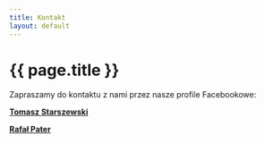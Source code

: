 ```yaml
---
title: Kontakt
layout: default
---
```


# {{ page.title }}

Zapraszamy do kontaktu z nami przez nasze profile Facebookowe:


**[Tomasz Starszewski](https://www.facebook.com/tomek.tomfishi.1)**


**[Rafał Pater](https://www.facebook.com/rafcio.patcio)**
